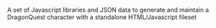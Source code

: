 A set of Javascript libraries and JSON data to generate and maintain a DragonQuest character with a standalone HTML/Javascript fileset